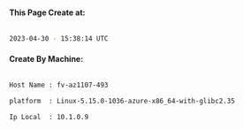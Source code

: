 
   
#### This Page Create at:

```bash

2023-04-30 - 15:38:14 UTC

```

#### Create By Machine:

```bash

Host Name : fv-az1107-493

platform  : Linux-5.15.0-1036-azure-x86_64-with-glibc2.35

Ip Local  : 10.1.0.9

```

